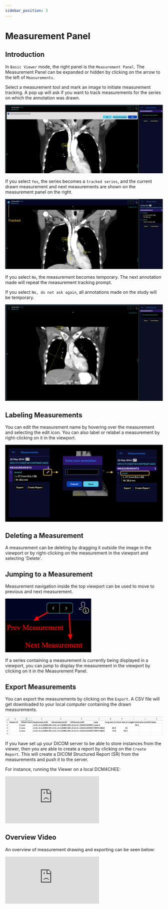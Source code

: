 ```yaml
---
sidebar_position: 3
---
```


# Measurement Panel

## Introduction
In `Basic Viewer` mode, the right panel is the `Measurement Panel`. The Measurement Panel can be expanded or hidden by clicking on the arrow to the left of `Measurements`.
<!-- We might want to make an entire section about the tracking workflow including SR hydration because it's pretty complicated. Let's review after the deploy branch is ready. Logic is in OHIF-63 OHIF-339 tickets for reference -->
Select a measurement tool and mark an image to initiate measurement tracking. A pop up will ask if you want to track measurements for the series on which the annotation was drawn.

![user-measurement-panel-modal](../../assets/img/measurement-panel-prompt.png)





If you select `Yes`, the series becomes a `tracked series`, and the current drawn measurement and next measurements are shown on the measurement panel on the right.

![user-measurement-panel-tracked](../../assets/img/measurement-panel-tracked.png)

If you select `No`, the measurement becomes temporary. The next annotation made will repeat the measurement tracking prompt.

If you select `No, do not ask again`, all annotations made on the study will be temporary.
<!-- Temporary measurement screenshot -->
![measurement-temporary](../../assets/img/measurement-temporary.png)


## Labeling Measurements
You can edit the measurement name by hovering over the measurement and selecting the edit icon. You can also label or relabel a measurement by right-clicking on it in the viewport.

![user-measurement-edit](../../assets/img/measurement-panel-1.png)



## Deleting a Measurement
A measurement can be deleting by dragging it outside the image in the viewport or by right-clicking on the measurement in the viewport and selecting 'Delete'.


## Jumping to a Measurement
Measurement navigation inside the top viewport can be used to move to previous and next measurement.

![user-measurement-prevnext](../../assets/img/user-measurement-prevnext.png)

If a series containing a measurement is currently being displayed in a viewport, you can jump to display the measurement in the viewport by clicking on it in the Measurement Panel.

## Export Measurements
<!-- I think PDF and DICOM export didn't make it into this version but should be options. Let's confirm -->
You can export the measurements by clicking on the `Export`. A CSV file will get downloaded to your local computer containing the drawn measurements.


![user-measurement-export](../../assets/img/user-measurement-export.png)


If you have set up your DICOM server to be able to store instances from the viewer, then you are able to create a report by clicking on the `Create Report`.
This will create a DICOM Structured Report (SR) from the measurements and push it
to the server.

For instance, running the Viewer on a local DCM4CHEE:



<div style={{padding:"56.25% 0 0 0", position:"relative"}}>
    <iframe src="https://player.vimeo.com/video/557569965?badge=0&amp;autopause=0&amp;player_id=0&amp;app_id=58479" frameBorder="0" allow="autoplay; fullscreen; picture-in-picture" allowFullScreen style= {{ position:"absolute",top:0,left:0,width:"100%",height:"100%"}} title="measurement-report"></iframe>
</div>

## Overview Video
An overview of measurement drawing and exporting can be seen below:


<div style={{padding:"56.25% 0 0 0", position:"relative"}}>
    <iframe src="https://player.vimeo.com/video/545986384?badge=0&amp;autopause=0&amp;player_id=0&amp;app_id=58479" frameBorder="0" allow="autoplay; fullscreen; picture-in-picture" allowFullScreen style= {{ position:"absolute",top:0,left:0,width:"100%",height:"100%"}} title="measurement-report"></iframe>
</div>
